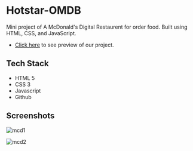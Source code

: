 # Hotstar-OMDB
Mini project of A McDonald's Digital Restaurent for order food. Built using HTML, CSS, and JavaScript.

- [Click here](https://vigilant-almeida-a8cd3b.netlify.app/) to see preview of our project.


## Tech Stack

- HTML 5
- CSS 3
- Javascript
- Github

## Screenshots


![mcd1](https://user-images.githubusercontent.com/99754518/172014437-a3180cf8-8983-4dd9-ae5a-75d0c76fcddf.PNG)

![mcd2](https://user-images.githubusercontent.com/99754518/172014439-d22ae15d-05d7-443e-8506-5086b8ea22ba.PNG)





